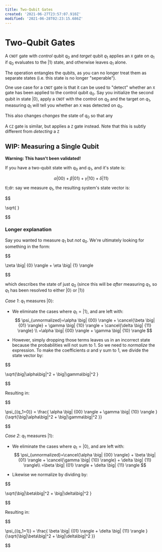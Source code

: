 ```yaml
---
title: Two-Qubit Gates
created: '2021-06-27T23:57:07.910Z'
modified: '2021-06-28T02:23:15.686Z'
---
```


# Two-Qubit Gates

A `CNOT` gate with *control* qubit $q_0$ and *target* qubit $q_1$ applies an `X` gate on $q_1$ if $q_0$ evaluates to the $\big| 1 \rangle$ state, and otherwise leaves $q_1$ alone.

The operation entangles the qubits,  as you can no longer treat them as separate states (i.e. this state is no longer "seperable").

One use case for a `CNOT` gate is that it can be used to "detect" whether an `X` gate has been applied to the control qubit $q_0$. Say you initialize the second qubit in state $\big| 0 \rangle$, apply a `CNOT` with the control on $q_0$ and the target on $q_1$, measuring $q_1$ will tell you whether an `X` was detected on $q_0$.

This also changes *changes* the state of $q_0$ so that any

A `CZ` gate is similar, but applies a `Z` gate instead. Note that this is subtly different from *detecting* a `Z`


## WIP: Measuring a Single Qubit

**Warning: This hasn't been validated!**

If you have a two-qubit state with $q_0$ and $q_1$, and it's state is:

$$
\alpha \big| {00} \rangle + \beta \big| {01} \rangle + \gamma \big| {10} \rangle + \delta \big| {11} \rangle
$$

tl;dr: say we measure $q_1$, the resulting system's state vector is:

$$

\sqrt{  }

$$

### Longer explanation
Say you wanted to measure $q_1$ but *not* $q_0$. We're ultimately looking for something in the form:

$$

\zeta \big| {0} \rangle + \eta \big| {1} \rangle

$$

which describes the state of just $q_0$ (since this will be *after* measuring $q_1$, so $q_1$ has been resolved to either $\big| {0} \rangle$ or $\big| {1} \rangle$)

_Case 1_: $q_1$ measures $\big| {0} \rangle$:

- We eliminate the cases where $q_1 = \big| {1} \rangle$, and are left with:
$$
\psi_{unnormalized}=\alpha \big| {00} \rangle + \cancel{\beta \big| {01} \rangle} + \gamma \big| {10} \rangle + \cancel{\delta \big| {11} \rangle} \\
=\alpha \big| {00} \rangle + \gamma \big| {10} \rangle
$$

* However, simply dropping those terms leaves us in an incorrect state because the probabilities will not sum to $1$. So we need to *normalize* the expression. To make the coefficients $\alpha$ and $\gamma$ sum to $1$, we divide the state vector by:

$$

\sqrt{\big|\alpha\big|^2 + \big|\gamma\big|^2 }

$$

Resulting in:

$$

\psi_{(q_1=0)} = \frac{ \alpha \big| {00} \rangle + \gamma \big| {10} \rangle }{\sqrt{\big|\alpha\big|^2 + \big|\gamma\big|^2 }}

$$

_Case 2_: $q_1$ measures $\big| {1} \rangle$:

- We eliminate the cases where $q_1 = \big| {0} \rangle$, and are left with:
$$
\psi_{unnormalized}=\cancel{\alpha \big| {00} \rangle} + \beta \big| {01} \rangle + \cancel{\gamma \big| {10} \rangle} + \delta \big| {11} \rangle\\
=\beta \big| {01} \rangle + \delta \big| {11} \rangle
$$

* Likewise we normalize by dividing by:

$$

\sqrt{\big|\beta\big|^2 + \big|\delta\big|^2 }

$$

Resulting in:

$$

\psi_{(q_1=1)} = \frac{ \beta \big| {01} \rangle + \delta \big| {11} \rangle }{\sqrt{\big|\beta\big|^2 + \big|\delta\big|^2 }}

$$



